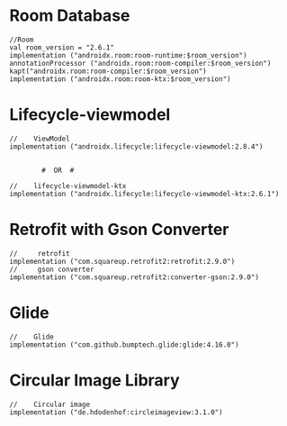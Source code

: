 # Room Database

    //Room
    val room_version = "2.6.1"
    implementation ("androidx.room:room-runtime:$room_version")
    annotationProcessor ("androidx.room:room-compiler:$room_version")
    kapt("androidx.room:room-compiler:$room_version")
    implementation ("androidx.room:room-ktx:$room_version")


# Lifecycle-viewmodel

    //    ViewModel
    implementation ("androidx.lifecycle:lifecycle-viewmodel:2.8.4")


            #  OR  #

    //    lifecycle-viewmodel-ktx
    implementation ("androidx.lifecycle:lifecycle-viewmodel-ktx:2.6.1")



# Retrofit with Gson Converter 

    //     retrofit
    implementation ("com.squareup.retrofit2:retrofit:2.9.0")
    //     gson converter
    implementation ("com.squareup.retrofit2:converter-gson:2.9.0")


# Glide

    //    Glide
    implementation ("com.github.bumptech.glide:glide:4.16.0")


# Circular Image Library

    //    Circular image
    implementation ("de.hdodenhof:circleimageview:3.1.0")


    
    

    
